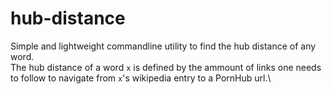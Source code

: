 # hub-distance

Simple and lightweight commandline utility to find the hub distance of any word.\
The hub distance of a word `x` is defined by the ammount of links one needs to follow to navigate from `x`'s wikipedia entry to a PornHub url.\



